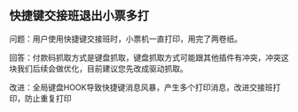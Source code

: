 ## 快捷键交接班退出小票多打

问题：用户使用快捷键交接班时，小票机一直打印，用完了两卷纸。

回答：付款码抓取方式是键盘抓取，键盘抓取方式可能跟其他插件有冲突，冲突这块我们后续会做优化，目前建议您先改成驱动抓取。

改进：全局键盘HOOK导致快捷键消息风暴，产生多个打印消息，改进交接班打印，防止重复打印